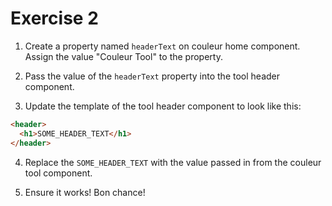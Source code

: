 # Exercise 2

1. Create a property named `headerText` on couleur home component. Assign the value "Couleur Tool" to the property.

2. Pass the value of the `headerText` property into the tool header component.

3. Update the template of the tool header component to look like this:

```html
<header>
  <h1>SOME_HEADER_TEXT</h1>
</header>
```

4. Replace the `SOME_HEADER_TEXT` with the value passed in from the couleur tool component.

5. Ensure it works! Bon chance!
